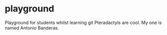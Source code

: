 # playground
Playground for students whilst learning git
Pteradactyls are cool. 
My one is named Antonio Banderas. 
